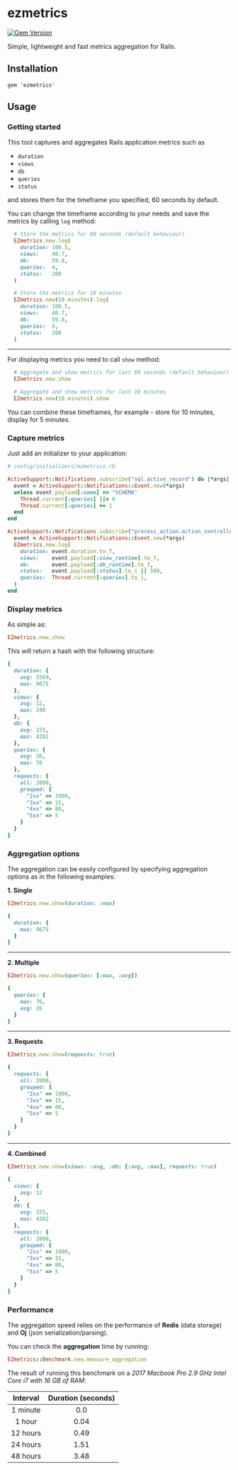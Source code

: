 # ezmetrics

[![Gem Version](https://badge.fury.io/rb/ezmetrics.svg)](https://badge.fury.io/rb/ezmetrics)

Simple, lightweight and fast metrics aggregation for Rails.

## Installation

```
gem 'ezmetrics'
```

## Usage

### Getting started

This tool captures and aggregates Rails application metrics such as

- `duration`
- `views`
- `db`
- `queries`
- `status`

and stores them for the timeframe you specified, 60 seconds by default.

You can change the timeframe according to your needs and save the metrics by calling `log` method:

```ruby
  # Store the metrics for 60 seconds (default behaviour)
  EZmetrics.new.log(
    duration: 100.5,
    views:    40.7,
    db:       59.8,
    queries:  4,
    status:   200
  )
```

```ruby
  # Store the metrics for 10 minutes
  EZmetrics.new(10.minutes).log(
    duration: 100.5,
    views:    40.7,
    db:       59.8,
    queries:  4,
    status:   200
  )
```

---

For displaying metrics you need to call `show` method:

```ruby
  # Aggregate and show metrics for last 60 seconds (default behaviour)
  EZmetrics.new.show
```

```ruby
  # Aggregate and show metrics for last 10 minutes
  EZmetrics.new(10.minutes).show
```

You can combine these timeframes, for example - store for 10 minutes, display for 5 minutes.

### Capture metrics

Just add an initializer to your application:

```ruby
# config/initializers/ezmetrics.rb

ActiveSupport::Notifications.subscribe("sql.active_record") do |*args|
  event = ActiveSupport::Notifications::Event.new(*args)
  unless event.payload[:name] == "SCHEMA"
    Thread.current[:queries] ||= 0
    Thread.current[:queries] += 1
  end
end

ActiveSupport::Notifications.subscribe("process_action.action_controller") do |*args|
  event = ActiveSupport::Notifications::Event.new(*args)
  EZmetrics.new.log(
    duration: event.duration.to_f,
    views:    event.payload[:view_runtime].to_f,
    db:       event.payload[:db_runtime].to_f,
    status:   event.payload[:status].to_i || 500,
    queries:  Thread.current[:queries].to_i,
  )
end
```

### Display metrics

As simple as:

```ruby
EZmetrics.new.show
```

This will return a hash with the following structure:

```ruby
{
  duration: {
    avg: 5569,
    max: 9675
  },
  views: {
    avg: 12,
    max: 240
  },
  db: {
    avg: 155,
    max: 4382
  },
  queries: {
    avg: 26,
    max: 76
  },
  requests: {
    all: 2000,
    grouped: {
      "2xx" => 1900,
      "3xx" => 15,
      "4xx" => 80,
      "5xx" => 5
    }
  }
}
```

### Aggregation options

The aggregation can be easily configured by specifying aggregation options as in the following examples:

**1. Single**

```ruby
EZmetrics.new.show(duration: :max)
```

```ruby
{
  duration: {
    max: 9675
  }
}
```

---

**2. Multiple**

```ruby
EZmetrics.new.show(queries: [:max, :avg])
```

```ruby
{
  queries: {
    max: 76,
    avg: 26
  }
}
```

---

**3. Requests**

```ruby
EZmetrics.new.show(requests: true)
```

```ruby
{
  requests: {
    all: 2000,
    grouped: {
      "2xx" => 1900,
      "3xx" => 15,
      "4xx" => 80,
      "5xx" => 5
    }
  }
}
```

---

**4. Combined**

```ruby
EZmetrics.new.show(views: :avg, :db: [:avg, :max], requests: true)
```

```ruby
{
  views: {
    avg: 12
  },
  db: {
    avg: 155,
    max: 4382
  },
  requests: {
    all: 2000,
    grouped: {
      "2xx" => 1900,
      "3xx" => 15,
      "4xx" => 80,
      "5xx" => 5
    }
  }
}
```

### Performance

The aggregation speed relies on the performance of **Redis** (data storage) and **Oj** (json serialization/parsing).

You can check the **aggregation** time by running:

```ruby
EZmetrics::Benchmark.new.measure_aggregation
```

The result of running this benchmark on a _2017 Macbook Pro 2.9 GHz Intel Core i7 with 16 GB of RAM_:

| Interval | Duration (seconds) |
| :------: | :----------------: |
| 1 minute |        0.0         |
|  1 hour  |        0.04        |
| 12 hours |        0.49        |
| 24 hours |        1.51        |
| 48 hours |        3.48        |

